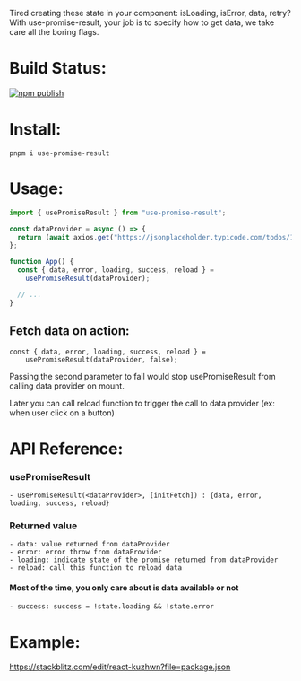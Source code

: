 Tired creating these state in your component: isLoading, isError, data, retry?
<br>
With use-promise-result, your job is to specify how to get data, we take care all the boring flags.

# Build Status:
[![npm publish](https://github.com/lekhasy/use-promise-result/actions/workflows/npm-publish.yml/badge.svg)](https://github.com/lekhasy/use-promise-result/actions/workflows/npm-publish.yml)

# Install:

```shell
pnpm i use-promise-result
```

# Usage:

```javascript
import { usePromiseResult } from "use-promise-result";

const dataProvider = async () => {
  return (await axios.get("https://jsonplaceholder.typicode.com/todos/1")).data;
};

function App() {
  const { data, error, loading, success, reload } =
    usePromiseResult(dataProvider);

  // ...
}
```

## Fetch data on action:

```
const { data, error, loading, success, reload } =
    usePromiseResult(dataProvider, false);
```

Passing the second parameter to fail would stop usePromiseResult from calling data provider on mount.

Later you can call reload function to trigger the call to data provider (ex: when user click on a button)

# API Reference:

### usePromiseResult

```
- usePromiseResult(<dataProvider>, [initFetch]) : {data, error, loading, success, reload}
```

### Returned value

```
- data: value returned from dataProvider
- error: error throw from dataProvider
- loading: indicate state of the promise returned from dataProvider
- reload: call this function to reload data
```

#### Most of the time, you only care about is data available or not

```
- success: success = !state.loading && !state.error
```

# Example:

https://stackblitz.com/edit/react-kuzhwn?file=package.json
